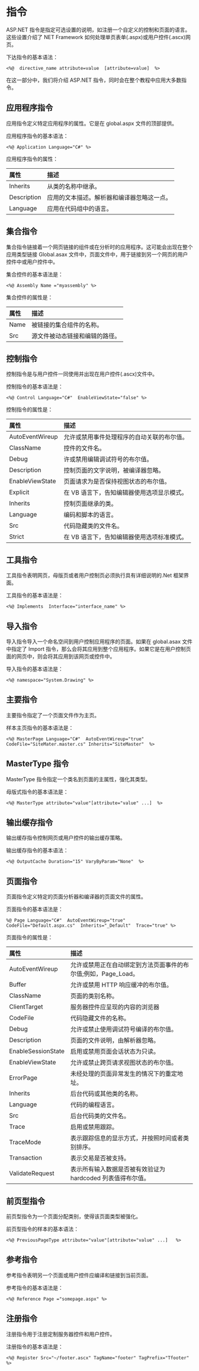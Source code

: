 # 指令

ASP.NET 指令是指定可选设置的说明，如注册一个自定义的控制和页面的语言。这些设置介绍了 NET Framework 如何处理单页表单(.aspx)或用户控件(.ascx)网页。

下达指令的基本语法：

```
<%@  directive_name attribute=value  [attribute=value]  %>
```

在这一部分中，我们将介绍 ASP.NET 指令，同时会在整个教程中应用大多数指令。

## 应用程序指令

应用指令定义特定应用程序的属性。它是在 global.aspx 文件的顶部提供。

应用程序指令的基本语法：

```
<%@ Application Language="C#" %>
```

应用程序指令的属性：

|属性|描述|
|:----|:---|
|Inherits|从类的名称中继承。|
|Description|应用的文本描述。解析器和编译器忽略这一点。|
|Language|应用在代码组中的语言。|

## 集合指令

集合指令链接着一个网页链接的组件或在分析时的应用程序。这可能会出现在整个应用类型链接 Global.asax 文件中，页面文件中，用于链接到另一个网页的用户控件中或用户控件中。

集合控件的基本语法是：

```
<%@ Assembly Name ="myassembly" %>
```

集合控件的属性是：

|属性|描述|
|:----|:---|
|Name|被链接的集合组件的名称。|
|Src|源文件被动态链接和编辑的路径。|

## 控制指令

控制指令是与用户控件一同使用并出现在用户控件(.ascx)文件中。

控制指令的基本语法是：

```
<%@ Control Language="C#"  EnableViewState="false" %>
```

控制指令的属性是：

|属性|描述|
|:----|:---|
|AutoEventWireup|允许或禁用事件处理程序的自动关联的布尔值。|
|ClassName|控件的文件名。|
|Debug|许或禁用编辑调试符号的布尔值。|
|Description|控制页面的文字说明，被编译器忽略。|
|EnableViewState|页面请求为是否保持视图状态的布尔值。|
|Explicit|在 VB 语言下，告知编辑器使用选项显示模式。|
|Inherits|控制页面继承的类。|
|Language|编码和脚本的语言。|
|Src|代码隐藏类的文件名。|
|Strict|在 VB 语言下，告知编辑器使用选项标准模式。|

## 工具指令

工具指令表明网页，母版页或者用户控制页必须执行具有详细说明的.Net 框架界面。

工具指令的基本语法是：

```
<%@ Implements  Interface="interface_name" %>
```

## 导入指令

导入指令导入一个命名空间到用户控制应用程序的页面。如果在 global.asax 文件中指定了 Import 指令，那么会将其应用到整个应用程序。如果它是在用户控制页面的网页中，则会将其应用到该网页或控件中。

导入指令的基本语法是：

```
<%@ namespace="System.Drawing" %>
```

## 主要指令

主要指令指定了一个页面文件作为主页。

样本主页指令的基本语法是：

```
<%@ MasterPage Language="C#"  AutoEventWireup="true"  CodeFile="SiteMater.master.cs" Inherits="SiteMaster"  %>
```

## MasterType 指令

MasterType 指令指定一个类名到页面的主属性，强化其类型。

母版式指令的基本语法是：

```
<%@ MasterType attribute="value"[attribute="value" ...]  %>
```

## 输出缓存指令

输出缓存指令控制网页或用户控件的输出缓存策略。

输出缓存指令的基本语法：

```
<%@ OutputCache Duration="15" VaryByParam="None"  %>
```

## 页面指令

页面指令定义特定的页面分析器和编译器的页面文件的属性。

页面指令的基本语法是：

```
%@ Page Language="C#"  AutoEventWireup="true" CodeFile="Default.aspx.cs"  Inherits="_Default"  Trace="true" %>
```

页面指令的属性是：

|属性|描述|
|:----|:---|
|AutoEventWireup|允许或禁用正在自动绑定到方法页面事件的布尔值;例如，Page_Load。|
|Buffer|允许或禁用 HTTP 响应缓冲的布尔值。|
|ClassName|页面的类别名称。|
|ClientTarget|服务器控件应呈现的内容的浏览器|
|CodeFile|代码隐藏文件的名称。|
|Debug|允许或禁止使用调试符号编译的布尔值。|
|Description|页面的文件说明，由解析器忽略。|
|EnableSessionState|启用或禁用页面会话状态为只读。|
|EnableViewState|允许或禁止跨页请求视图状态的布尔值。
|ErrorPage|未经处理的页面异常发生的情况下的重定地址。
|Inherits|后台代码或其他类的名称。|
|Language|代码的编程语言。
|Src|后台代码类的文件名。|
|Trace|启用或禁用跟踪。|
|TraceMode|表示跟踪信息的显示方式，并按照时间或者类别排序。|
|Transaction|表示交易是否被支持。|
|ValidateRequest|表示所有输入数据是否被有效验证为 hardcoded 列表值得布尔值。|

## 前页型指令

前页型指令为一个页面分配类别，使得该页面类型被强化。

前页型指令的样本的基本语法：

```
<%@ PreviousPageType attribute="value"[attribute="value" ...]   %>
```

## 参考指令

参考指令表明另一个页面或用户控件应编译和链接到当前页面。

参考指令的基本语法是：

```
<%@ Reference Page ="somepage.aspx" %>
```

## 注册指令

注册指令用于注册定制服务器控件和用户控件。

注册指令的基本语法是：

```
<%@ Register Src="~/footer.ascx" TagName="footer" TagPrefix="Tfooter" %>
```
